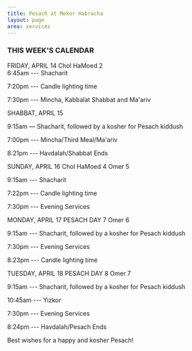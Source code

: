 ```yaml
---
title: Pesach at Mekor Habracha
layout: page
area: services
---
```

### THIS WEEK'S CALENDAR

FRIDAY,  APRIL 14    Chol HaMoed 2  
6:45am ---  Shacharit

7:20pm --- Candle lighting time

7:30pm ---  Mincha, Kabbalat Shabbat and Ma'ariv


SHABBAT, APRIL 15

9:15am — Shacharit, followed by a kosher for Pesach kiddush

7:00pm --- Mincha/Third Meal/Ma'ariv

8:21pm --- Havdalah/Shabbat Ends


SUNDAY, APRIL 16     Chol HaMoed 4  Omer 5

9:15am --- Shacharit

7:22pm --- Candle lighting time

7:30pm --- Evening Services


MONDAY, APRIL 17     PESACH DAY 7  Omer 6

9:15am --- Shacharit, followed by a kosher for Pesach kiddush

7:30pm --- Evening Services

8:23pm --- Candle lighting time



TUESDAY, APRIL 18     PESACH DAY 8   Omer 7

9:15am --- Shacharit, followed by a kosher for Pesach kiddush

10:45am --- Yizkor

7:30pm --- Evening Services

8:24pm --- Havdalah/Pesach Ends

Best wishes for a happy and kosher Pesach!
